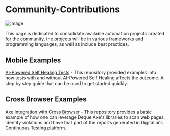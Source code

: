 # Community-Contributions

![image](https://github.com/ExperitestOfficial/Community-Contributions/assets/71343050/c8ef2a82-84ef-48ea-b4eb-da66c94efe41)

This page is dedicated to consolidate available automation projects created for the community, the projects will be in various frameworks and programming languages, as well as include best practices.

## Mobile Examples

[AI-Powered Self Healing Tests](https://github.com/ExperitestOfficial/CT-Self-Healing-Tests) - This repository provided examples into how tests with and without AI-Powered Self Healing affects the outcome. A step by step guide that can be used to get started quickly.

## Cross Browser Examples

[Axe Integration with Cross Browser](https://github.com/ExperitestOfficial/CT-Axe-Integration-Cross-Browser) - This repository provides a basic example of how one can leverage Deque Axe's libraries to scan web pages, identify violations and have that part of the reports generated in Digital.ai's Continuous Testing platform.
